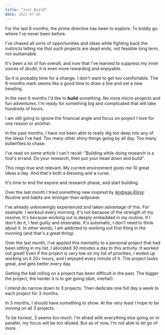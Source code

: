 ```yaml
---
title: "Just Build"
date: 2021-07-05
---
```


For the last 6 months, the prime directive has been to explore. To boldly go where I've never been before.

I've chased all sorts of opportunities and ideas while fighting back the instincts telling me that such projects are dead ends, not feasible long term, not sustainable.

It's been a lot of fun overall, and now that I've learned to suppress my inner voices of doubt, it is even more rewarding and enjoyable.

So it is probably time for a change. I don't want to get too comfortable.
The 6-months mark seems like a good time to draw a line and set a new heading.

In the next 6 months I'd like to **build** something.
No more micro-projects and fun adventures.
I'm ready for something big and complicated that will take hundreds of hours.

I am still going to ignore the financial angle and focus on project I love for one reason or another.

In the past months, I have not been able to really dig too deep into any of the ideas I've had.
Too many other shiny things going by all day. Too many butterflies to chase.

I've read on some article I can't recall: "Building while doing research is a fool's errand. Do your research, then put your head down and build".

This rings true and relevant.
My current environment gives me 10 great ideas a day.
And that's both a blessing and a curse.

It's time to end the expore and research phase, and start building.

Over the last month I tried something new inspired by [Andreas Kling](https://www.youtube.com/c/AndreasKling/videos): Routine and habits are stronger than willpower.

I've already unknowingly experienced and taken advantage of this.
For example: I workout every morning. It's not because of the strength of my resolve. It's because working out is deeply embedded in my routine.
If I don't do it, I feel guilty and miserable. It's automatic, I don't need to think about it.
In other words, I am addicted to working out first thing in the morning (and that's a great thing).

Over the last month, I've applied this mentality to a personal project that had been sitting in my list.
I allocated 30 minutes a day to this activity.
It worked out great!
Even if the project is very low on my list of priorities, I ended up working on it 20+ hours, and I enjoyed every minute of it.
The project looks great, and gets better every day.

Getting the ball rolling on a project has been difficult in the past.
The bigger the project, the harder it is to get going (duh, inertia!).

I intend do narrow down to 3 projects. Then dedicate one full day a week to each project for 3 months.

In 3 months, I should have something to show.
At the very least I hope to be *moving* on all 3 projects.

To be honest, 3 seems too much. I'm afraid with everything else going on in parallel, my focus will be too diluted.
But as of now, I'm not able to let go of more.
